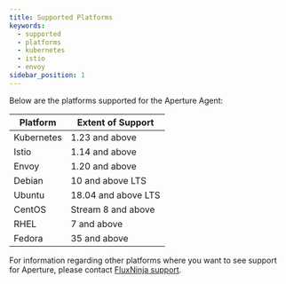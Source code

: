 ```yaml
---
title: Supported Platforms
keywords:
  - supported
  - platforms
  - kubernetes
  - istio
  - envoy
sidebar_position: 1
---
```


Below are the platforms supported for the Aperture Agent:

| Platform   | Extent of Support   |
| ---------- | ------------------- |
| Kubernetes | 1.23 and above      |
| Istio      | 1.14 and above      |
| Envoy      | 1.20 and above      |
| Debian     | 10 and above LTS    |
| Ubuntu     | 18.04 and above LTS |
| CentOS     | Stream 8 and above  |
| RHEL       | 7 and above         |
| Fedora     | 35 and above        |

For information regarding other platforms where you want to see support for
Aperture, please contact [FluxNinja support](support@fluxninja.com).
